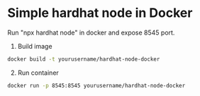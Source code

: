# Simple hardhat node in Docker

Run "npx hardhat node" in docker and expose 8545 port.

1. Build image
```bash
docker build -t yourusername/hardhat-node-docker
```

2. Run container

```bash
docker run -p 8545:8545 yourusername/hardhat-node-docker
```